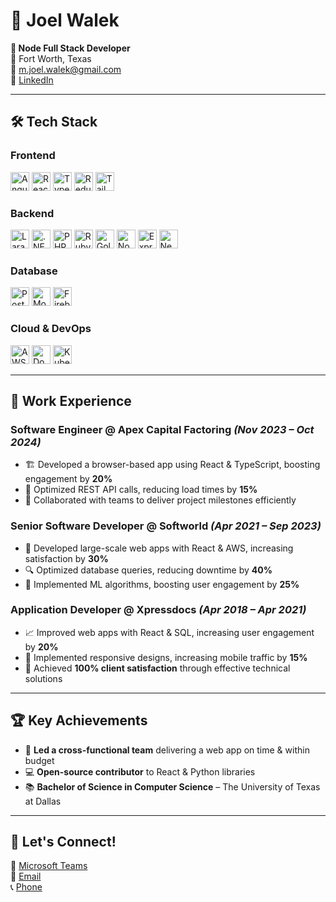 # 📌 Joel Walek  
**🚀 Node Full Stack Developer**  
📍 Fort Worth, Texas  
📧 [m.joel.walek@gmail.com](mailto:m.joel.walek@gmail.com)  
🔗 [LinkedIn](https://www.linkedin.com/in/joel-walek-3ba759337/)  

---

## 🛠 Tech Stack  

### **Frontend**  
<img src="https://img.shields.io/badge/Angular-%23DD0031.svg?logo=angular&logoColor=white" alt="Angular" style="height:30px;"/>   <img src="https://img.shields.io/badge/-React-61DAFB?logo=react&logoColor=white" alt="React" style="height:30px;"/>   <img src="https://img.shields.io/badge/-TypeScript-3178C6?logo=typescript&logoColor=white" alt="TypeScript" style="height:30px;"/>   <img src="https://img.shields.io/badge/-Redux-764ABC?logo=redux&logoColor=white" alt="Redux" style="height:30px;"/>   <img src="https://img.shields.io/badge/-TailwindCSS-06B6D4?logo=tailwindcss&logoColor=white" alt="TailwindCSS" style="height:30px;"/>

### **Backend**  
<img src="https://img.shields.io/badge/Laravel-%23FF2D20.svg?logo=laravel&logoColor=white" alt="Laravel" style="height:30px;"/>  <img src="https://img.shields.io/badge/.NET-512BD4?logo=dotnet&logoColor=fff" alt=".NET" style="height:30px;"/>  <img src="https://img.shields.io/badge/php-%23777BB4.svg?&logo=php&logoColor=white" alt="PHP" style="height:30px;"/>  <img src="https://img.shields.io/badge/Ruby-%23CC342D.svg?&logo=ruby&logoColor=white" alt="Ruby" style="height:30px;"/>  <img src="https://img.shields.io/badge/Go-%2300ADD8.svg?&logo=go&logoColor=white" alt="Golang" style="height:30px;"/>  <img src="https://img.shields.io/badge/-Node.js-339933?logo=node.js&logoColor=white" alt="Node.js" style="height:30px;"/>   <img src="https://img.shields.io/badge/-Express.js-000000?logo=express&logoColor=white" alt="Express.js" style="height:30px;"/>   <img src="https://img.shields.io/badge/-NestJS-E0234E?logo=nestjs&logoColor=white" alt="NestJS" style="height:30px;"/>  

### **Database**  
<img src="https://img.shields.io/badge/-PostgreSQL-336791?logo=postgresql&logoColor=white" alt="PostgreSQL" style="height:30px;"/>   <img src="https://img.shields.io/badge/-MongoDB-47A248?logo=mongodb&logoColor=white" alt="MongoDB" style="height:30px;"/>   <img src="https://img.shields.io/badge/-Firebase-FFCA28?logo=firebase&logoColor=white" alt="Firebase" style="height:30px;"/> 

### **Cloud & DevOps**  
<img src="https://img.shields.io/badge/-AWS-FF9900?logo=amazonaws&logoColor=white" alt="AWS" style="height:30px;"/>   <img src="https://img.shields.io/badge/-Docker-2496ED?logo=docker&logoColor=white" alt="Docker" style="height:30px;"/>   <img src="https://img.shields.io/badge/-Kubernetes-326CE5?logo=kubernetes&logoColor=white" alt="Kubernetes" style="height:30px;"/>

---

## 💼 Work Experience  

### **Software Engineer @ Apex Capital Factoring** *(Nov 2023 – Oct 2024)*  
- 🏗 Developed a browser-based app using React & TypeScript, boosting engagement by **20%**  
- 🚀 Optimized REST API calls, reducing load times by **15%**  
- 🤝 Collaborated with teams to deliver project milestones efficiently  

### **Senior Software Developer @ Softworld** *(Apr 2021 – Sep 2023)*  
- 🎯 Developed large-scale web apps with React & AWS, increasing satisfaction by **30%**  
- 🔍 Optimized database queries, reducing downtime by **40%**  
- 🧠 Implemented ML algorithms, boosting user engagement by **25%**  

### **Application Developer @ Xpressdocs** *(Apr 2018 – Apr 2021)*  
- 📈 Improved web apps with React & SQL, increasing user engagement by **20%**  
- 📱 Implemented responsive designs, increasing mobile traffic by **15%**  
- 🌟 Achieved **100% client satisfaction** through effective technical solutions  

---

## 🏆 Key Achievements  
- 🏅 **Led a cross-functional team** delivering a web app on time & within budget  
- 💻 **Open-source contributor** to React & Python libraries  
- 📚 **Bachelor of Science in Computer Science** – The University of Texas at Dallas  

---

## 🚀 Let's Connect!  
💼 [Microsoft Teams](https://teams.live.com/l/invite/FBAYOb0HnbjwwTuQQM)  
📧 [Email](mailto:m.joel.walek@gmail.com)  
📞 [Phone](+13028570166)  
